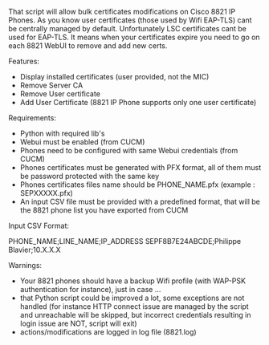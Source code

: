 
That script will allow bulk certificates modifications on Cisco 8821 IP Phones. As you know user certificates (those used by Wifi EAP-TLS) cant be centrally managed by default. Unfortunately LSC certificates cant be used for EAP-TLS. It means when your certificates expire you need to go on each 8821 WebUI to remove and add new certs.

Features:

- Display installed certificates (user provided, not the MIC)
- Remove Server CA
- Remove User certificate
- Add User Certificate (8821 IP Phone supports only one user certificate)

Requirements:

- Python with required lib's
- Webui must be enabled (from CUCM)
- Phones need to be configured with same Webui credentials (from CUCM)
- Phones certificates must be generated with PFX format, all of them must be password protected with the same key
- Phones certificates files name should be PHONE_NAME.pfx (example : SEPXXXXX.pfx)
- An input CSV file must be provided with a predefined format, that will be the 8821 phone list you have exported from CUCM

Input CSV Format:

PHONE_NAME;LINE_NAME;IP_ADDRESS
SEPF8B7E24ABCDE;Philippe Blavier;10.X.X.X


Warnings:

- Your 8821 phones should have a backup Wifi profile (with WAP-PSK authentication for instance), just in case ...
- that Python script could be improved a lot, some exceptions are not handled (for instance HTTP connect issue are managed by the script and unreachable will be skipped,  but incorrect credentials resulting in login issue are NOT, script will exit)
- actions/modifications are logged in log file (8821.log)


